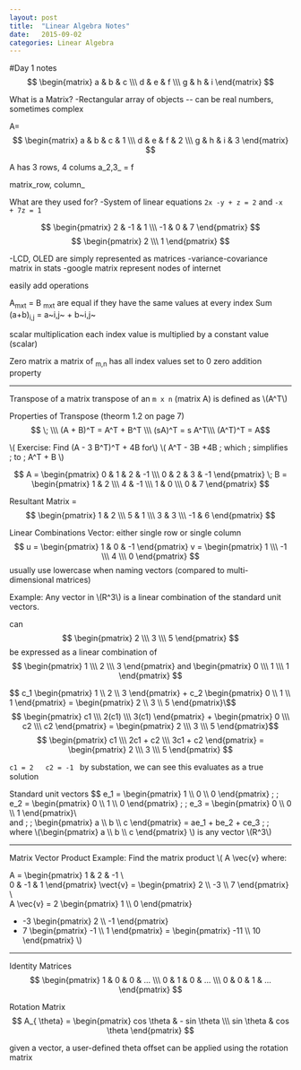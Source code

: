 ```yaml
---
layout: post
title:  "Linear Algebra Notes"
date:   2015-09-02
categories: Linear Algebra
---
```

#Day 1 notes
$$ \begin{matrix} a & b & c \\\ d & e & f \\\ g & h & i \end{matrix} $$

What is a Matrix?
-Rectangular array of objects
-- can be real numbers, sometimes complex

A=
$$ \begin{matrix} a & b & c & 1 \\\ d & e & f & 2 \\\ g & h & i & 3 \end{matrix} $$

A has 3 rows, 4 colums
a_2,3_ = f

matrix_row, column_

What are they used for?
-System of linear equations
`2x -y + z = 2` and `-x   + 7z = 1`

$$ \begin{pmatrix} 2 & -1 & 1 \\\ -1 & 0 & 7 \end{pmatrix} $$
$$ \begin{pmatrix} 2 \\\ 1 \end{pmatrix} $$

-LCD, OLED are simply represented as matrices
-variance-covariance matrix in stats
-google matrix represent nodes of internet

easily add operations

A<sub>mxt</sub> = B <sub>mxt</sub> are equal if they have the same values at every index
Sum
(a+b)<sub>i,j</sub> = a~i,j~ + b~i,j~

scalar multiplication
each index value is multiplied by a constant value (scalar)

Zero matrix	
a matrix of <sub>m,n</sub> has all index values set to 0
zero addition property

-----
Transpose of a matrix
transpose of an `m x n`  (matrix A) is defined as \\(A^T\\)

Properties of Transpose (theorm 1.2 on page 7)
$$  \; \\\ (A + B)^T = A^T + B^T \\\
(sA)^T = s A^T\\\
(A^T)^T = A$$

\\( Exercise: Find (A - 3 B^T)^T + 4B for\\)
\\( A^T - 3B +4B  \; which \; simplifies \; to \; A^T + B \\)

$$
	A = 
		\begin{pmatrix}
		0 & 1 & 2 & -1 \\\
		0 & 2 & 3 & -1
		\end{pmatrix} \;
		B =
		\begin{pmatrix}
		1 & 2 \\\ 4 & -1 \\\ 1 & 0 \\\ 0 & 7 
		\end{pmatrix}
$$


Resultant Matrix = 
$$	\begin{pmatrix} 	
	1 & 2 \\\
	5 & 1 \\\
	3 & 3 \\\
	-1 & 6
	\end{pmatrix}
$$

Linear Combinations	
Vector: either single row or single column
$$ u = \begin{pmatrix} 1 & 0 & -1 \end{pmatrix}   v = \begin{pmatrix} 1 \\\ -1 \\\ 4 \\\ 0 \end{pmatrix} $$
usually use lowercase when naming vectors (compared to multi-dimensional matrices)

Example: Any vector in \\(R^3\\) is a linear combination of the standard unit vectors.

can 
$$ \begin{pmatrix} 2 \\\ 3 \\\ 5 \end{pmatrix} $$
be expressed as a linear combination of 
$$ \begin{pmatrix} 1 \\\ 2 \\\ 3 \end{pmatrix} and \begin{pmatrix} 0 \\\ 1 \\\ 1 \end{pmatrix} $$


$$ c_1  \begin{pmatrix} 1 \\\ 2 \\\ 3 \end{pmatrix} + c_2 \begin{pmatrix} 0 \\\ 1 \\\ 1 \end{pmatrix}  = \begin{pmatrix} 2 \\\ 3 \\\ 5 \end{pmatrix}\\\$$
$$ \begin{pmatrix} c1 \\\ 2(c1) \\\ 3(c1) \end{pmatrix} +  \begin{pmatrix} 0 \\\ c2 \\\ c2 \end{pmatrix}  = \begin{pmatrix} 2 \\\ 3 \\\ 5 \end{pmatrix}$$
$$ \begin{pmatrix} c1 \\\ 2c1 + c2 \\\ 3c1 + c2 \end{pmatrix} = \begin{pmatrix} 2 \\\ 3 \\\ 5 \end{pmatrix} $$

`c1 = 2   c2 = -1 ` by substation, we can see this evaluates as  a true solution

Standard unit vectors 
$$ e_1 = \begin{pmatrix} 1 \\\ 0 \\\ 0 \end{pmatrix} \; \; e_2 = \begin{pmatrix} 0 \\\ 1 \\\ 0 \end{pmatrix} \; \; e_3 = \begin{pmatrix} 0 \\\ 0 \\\ 1 \end{pmatrix}\\\
and \; \; \begin{pmatrix} a \\\ b \\\ c \end{pmatrix} = ae_1 + be_2 + ce_3 \; \; where \\(\begin{pmatrix} a \\\ b \\\ c \end{pmatrix} \\) is any vector \\(R^3\\)

-----
Matrix Vector Product
Example: Find the matrix product 
\\(
A \vec{v} where:

A = 
\begin{pmatrix}
1 & 2 & -1 \\\
0 & -1 & 1
\end{pmatrix} 
\\vect{v} =
\begin{pmatrix}
2 \\\ -3 \\\  7 
\end{pmatrix} \\\
A \\vec{v} = 
2 \begin{pmatrix}
1  \\\ 0 
\end{pmatrix}
+ -3 \begin{pmatrix}
2  \\\ -1 
\end{pmatrix}
+ 7 \begin{pmatrix}
-1 \\\ 1
\end{pmatrix}
 =
\begin{pmatrix}
-11 \\\ 10 
\end{pmatrix}
\\)

----
Identity Matrices
$$ \begin{pmatrix} 1 & 0 & 0 & ... \\\ 0 & 1 & 0 & ... \\\ 0 & 0 & 1 & ... \end{pmatrix} $$

Rotation Matrix
$$ A_{ \theta} = \begin{pmatrix} cos \theta & - sin \theta \\\ sin \theta & cos \theta \end{pmatrix} $$

given a vector, a user-defined theta offset can be applied using the rotation matrix



